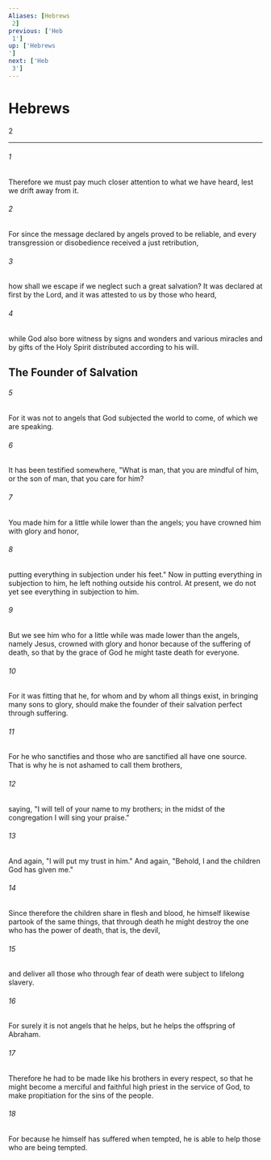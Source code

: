 ```yaml
---
Aliases: [Hebrews 2]
previous: ['Heb 1']
up: ['Hebrews']
next: ['Heb 3']
---
```

# Hebrews 2

***
 

###### 1 
Therefore we must pay much closer attention to what we have heard, lest we drift away from it.  

###### 2 
For since the message declared by angels proved to be reliable, and every transgression or disobedience received a just retribution,  

###### 3 
how shall we escape if we neglect such a great salvation? It was declared at first by the Lord, and it was attested to us by those who heard,  

###### 4 
while God also bore witness by signs and wonders and various miracles and by gifts of the Holy Spirit distributed according to his will.  ## The Founder of Salvation  

###### 5 
For it was not to angels that God subjected the world to come, of which we are speaking.  

###### 6 
It has been testified somewhere, "What is man, that you are mindful of him,  or the son of man, that you care for him?   

###### 7 
You made him for a little while lower than the angels;  you have crowned him with glory and honor,   

###### 8 
putting everything in subjection under his feet." Now in putting everything in subjection to him, he left nothing outside his control. At present, we do not yet see everything in subjection to him.  

###### 9 
But we see him who for a little while was made lower than the angels, namely Jesus, crowned with glory and honor because of the suffering of death, so that by the grace of God he might taste death for everyone.  

###### 10 
For it was fitting that he, for whom and by whom all things exist, in bringing many sons to glory, should make the founder of their salvation perfect through suffering.  

###### 11 
For he who sanctifies and those who are sanctified all have one source. That is why he is not ashamed to call them brothers,  

###### 12 
saying, "I will tell of your name to my brothers;  in the midst of the congregation I will sing your praise."  

###### 13 
And again, "I will put my trust in him." And again, "Behold, I and the children God has given me."  

###### 14 
Since therefore the children share in flesh and blood, he himself likewise partook of the same things, that through death he might destroy the one who has the power of death, that is, the devil,  

###### 15 
and deliver all those who through fear of death were subject to lifelong slavery.  

###### 16 
For surely it is not angels that he helps, but he helps the offspring of Abraham.  

###### 17 
Therefore he had to be made like his brothers in every respect, so that he might become a merciful and faithful high priest in the service of God, to make propitiation for the sins of the people.  

###### 18 
For because he himself has suffered when tempted, he is able to help those who are being tempted.
